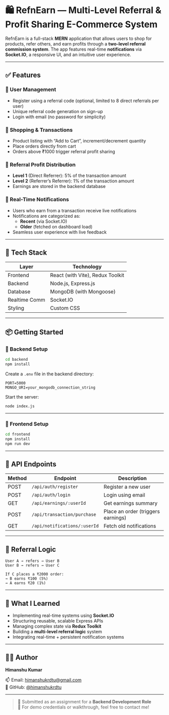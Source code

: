 # 🛍️ RefnEarn — Multi-Level Referral & Profit Sharing E-Commerce System

RefnEarn is a full-stack **MERN** application that allows users to shop for products, refer others, and earn profits through a **two-level referral commission system**. The app features real-time **notifications** via **Socket.IO**, a responsive UI, and an intuitive user experience.

---

## ✅ Features

### 👤 User Management
- Register using a referral code (optional, limited to 8 direct referrals per user)
- Unique referral code generation on sign-up
- Login with email (no password for simplicity)

### 🛒 Shopping & Transactions
- Product listing with “Add to Cart”, increment/decrement quantity
- Place orders directly from cart
- Orders above ₹1000 trigger referral profit sharing

### 💸 Referral Profit Distribution
- **Level 1** (Direct Referrer): 5% of the transaction amount
- **Level 2** (Referrer’s Referrer): 1% of the transaction amount
- Earnings are stored in the backend database

### 🔔 Real-Time Notifications
- Users who earn from a transaction receive live notifications
- Notifications are categorized as:
  - **Recent** (via Socket.IO)
  - **Older** (fetched on dashboard load)
- Seamless user experience with live feedback

---

## 🧱 Tech Stack

| Layer          | Technology                  |
|----------------|-----------------------------|
| Frontend       | React (with Vite), Redux Toolkit |
| Backend        | Node.js, Express.js         |
| Database       | MongoDB (with Mongoose)     |
| Realtime Comm  | Socket.IO                   |
| Styling        | Custom CSS                  |

---

## 📦 Getting Started

### 🔧 Backend Setup

```bash
cd backend
npm install
```

Create a `.env` file in the backend directory:

```env
PORT=5000
MONGO_URI=your_mongodb_connection_string
```

Start the server:

```bash
node index.js
```

---

### 🎨 Frontend Setup

```bash
cd frontend
npm install
npm run dev
```

---

## 🔗 API Endpoints

| Method | Endpoint                        | Description                           |
|--------|----------------------------------|---------------------------------------|
| POST   | `/api/auth/register`            | Register a new user                   |
| POST   | `/api/auth/login`               | Login using email                     |
| GET    | `/api/earnings/:userId`         | Get earnings summary                  |
| POST   | `/api/transaction/purchase`     | Place an order (triggers earnings)    |
| GET    | `/api/notifications/:userId`    | Fetch old notifications               |

---

## 🔄 Referral Logic

```
User A → refers → User B
User B → refers → User C

If C places a ₹2000 order:
→ B earns ₹100 (5%)
→ A earns ₹20 (1%)
```

---

## 🧠 What I Learned

- Implementing real-time systems using **Socket.IO**
- Structuring reusable, scalable Express APIs
- Managing complex state via **Redux Toolkit**
- Building a **multi-level referral logic** system
- Integrating real-time + persistent notification systems

---

## 👨‍💻 Author

**Himanshu Kumar**  
 
📫 Email: [himanshukrdtu@gmail.com](mailto:himanshukrdtu@gmail.com)  
🔗 GitHub: [@himanshukrdtu](https://github.com/himanshukrdtu)

---

> 📝 Submitted as an assignment for a **Backend Development Role**  
> 🧪 For demo credentials or walkthrough, feel free to contact me!
